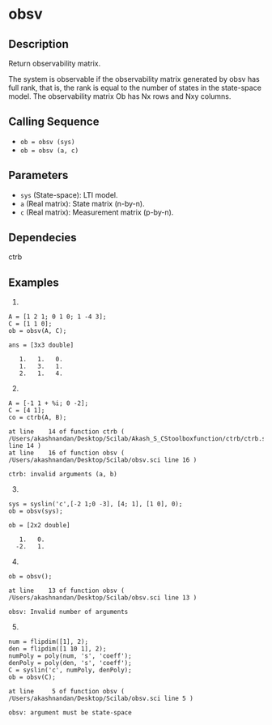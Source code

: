 # obsv

## Description
Return observability matrix.

The system is observable if the observability matrix generated by obsv has full rank, that is, the rank is equal to the number of states in the state-space model. The observability matrix Ob has Nx rows and Nxy columns.

## Calling Sequence
- `ob = obsv (sys)`
- `ob = obsv (a, c)`

## Parameters
- `sys` (State-space): LTI model.
- `a` (Real matrix): State matrix (n-by-n).
- `c` (Real matrix): Measurement matrix (p-by-n).

## Dependecies
ctrb

## Examples
1.
```
A = [1 2 1; 0 1 0; 1 -4 3];
C = [1 1 0];
ob = obsv(A, C);
```
```
ans = [3x3 double]

   1.   1.   0.
   1.   3.   1.
   2.   1.   4.
```

2.
```
A = [-1 1 + %i; 0 -2];
C = [4 1];
co = ctrb(A, B);
```
```
at line    14 of function ctrb ( /Users/akashnandan/Desktop/Scilab/Akash_S_CStoolboxfunction/ctrb/ctrb.sci line 14 )
at line    16 of function obsv ( /Users/akashnandan/Desktop/Scilab/obsv.sci line 16 )

ctrb: invalid arguments (a, b)
```

3.
```
sys = syslin('c',[-2 1;0 -3], [4; 1], [1 0], 0);
ob = obsv(sys);
```
```
ob = [2x2 double]

   1.   0.
  -2.   1.
```

4.
```
ob = obsv();
```
```
at line    13 of function obsv ( /Users/akashnandan/Desktop/Scilab/obsv.sci line 13 )

obsv: Invalid number of arguments
```

5.
```
num = flipdim([1], 2);
den = flipdim([1 10 1], 2);
numPoly = poly(num, 's', 'coeff');
denPoly = poly(den, 's', 'coeff');
C = syslin('c', numPoly, denPoly);
ob = obsv(C);
```
```
at line     5 of function obsv ( /Users/akashnandan/Desktop/Scilab/obsv.sci line 5 )

obsv: argument must be state-space
```

